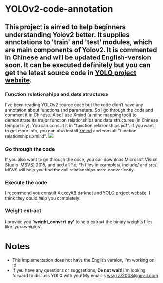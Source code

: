 # YOLOv2-code-annotation #
## This project is aimed to help beginners understanding Yolov2 better. It supplies annotations to 'train' and 'test' modules, which are main components of Yolov2. It is commented in Chinese and will be updated English-version soon. It can be executed definitely but you can get the latest source code in [YOLO project website](http://pjreddie.com/darknet/yolo/). ##

### Function relationships and data structures ###
I've been reading YOLOv2 source code but the code didn't have any annotation about functions and parameters. So I go through the code and comment it in Chinese. Also I use Xmind (a mind mapping tool) to demonstrate its major function relationships and data structures (in Chinese temporarily). You can consult it in "function relationships.pdf". If you want to get more info, you can also install [Xmind](http://www.xmind.net) and consult "function relationships.xmind".
![](https://github.com/wsyzzz/YOLOv2-code-annotation/blob/master/function%20relationships.jpg)

### Go through the code ###
If you also want to go through the code, you can download Microsoft Visual Studio (MSVS) 2015, and add all *.c, *.h files in examples/, include/ and src/. MSVS will help you find the call relationships more conveniently.

### Execute the code ###
I recommend you consult [AlexeyAB darknet](https://github.com/AlexeyAB/darknet) and [YOLO project website](http://pjreddie.com/darknet/yolo/). I think they could help you completely.

### Weight extract ###
I provide you **'weight_convert.py'** to help extract the binary weights files like 'yolo.weights'.

# Notes #
- This implementation does not have the English version, I'm working on it!
- If you have any questions or suggestions, **Do not wait!** I'm looking forward to discuss YOLO with you! My email is wsyzzz2008@gmail.com


